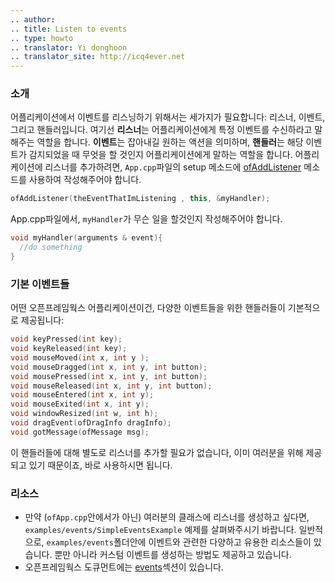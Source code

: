 ```yaml
---
.. author: 
.. title: Listen to events
.. type: howto
.. translator: Yi donghoon
.. translator_site: http://icq4ever.net
---
```


### 소개

어플리케이션에서 이벤트를 리스닝하기 위해서는 세가지가 필요합니다: 리스너, 이벤트, 그리고 핸들러입니다.
여기선 **리스너**는 어플리케이션에게 특정 이벤트를 수신하라고 말해주는 역할을 합니다. **이벤트**는 잡아내길 원하는 액션을 의미하며, **핸들러**는 해당 이벤트가 감지되었을 때 무엇을 할 것인지 어플리케이션에게 말하는 역할을 합니다.
어플리케이션에 리스너를 추가하려면, `App.cpp`파일의 setup 메소드에 [ofAddListener](/documentation/events/ofEventUtils/#show_ofAddListener) 메소드를 사용하여 작성해주어야 합니다. 

```cpp
ofAddListener(theEventThatImListening , this, &myHandler);
```

App.cpp파일에서, `myHandler`가 무슨 일을 할것인지 작성해주어야 합니다.

```cpp
void myHandler(arguments & event){
  //do something
}
```

### 기본 이벤트들

어떤 오픈프레임웍스 어플리케이션이건, 다양한 이벤트들을 위한 핸들러들이 기본적으로 제공됩니다:

```cpp
void keyPressed(int key);
void keyReleased(int key);
void mouseMoved(int x, int y );
void mouseDragged(int x, int y, int button);
void mousePressed(int x, int y, int button);
void mouseReleased(int x, int y, int button);
void mouseEntered(int x, int y);
void mouseExited(int x, int y);
void windowResized(int w, int h);
void dragEvent(ofDragInfo dragInfo);
void gotMessage(ofMessage msg);
```

이 핸들러들에 대해 별도로 리스너를 추가할 필요가 없습니다, 이미 여러분을 위해 제공되고 있기 때문이죠, 바로 사용하시면 됩니다.

### 리소스

* 만약 (`ofApp.cpp`안에서가 아닌) 여러분의 클래스에 리스너를 생성하고 싶다면, `examples/events/SimpleEventsExample` 예제를 살펴봐주시기 바랍니다. 일반적으로, `examples/events`폴더안에 이벤트와 관련한 다양하고 유용한 리소스들이 있습니다. 뿐만 아니라 커스텀 이벤트를 생성하는 방법도 제공하고 있습니다.
* 오픈프레임웍스 도큐먼트에는 [events](/documentation/events/)섹션이 있습니다.
